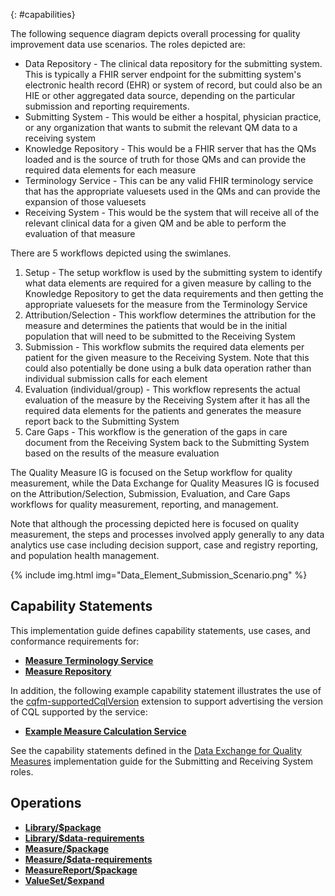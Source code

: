{: #capabilities}

The following sequence diagram depicts overall processing for quality improvement data use scenarios. The roles depicted are:

* Data Repository - The clinical data repository for the submitting system. This is typically a FHIR server endpoint for the submitting system's electronic health record (EHR) or system of record, but could also be an HIE or other aggregated data source, depending on the particular submission and reporting requirements.
* Submitting System - This would be either a hospital, physician practice, or any organization that wants to submit the relevant QM data to a receiving system
* Knowledge Repository - This would be a FHIR server that has the QMs loaded and is the source of truth for those QMs and can provide the required data elements for each measure
* Terminology Service - This can be any valid FHIR terminology service that has the appropriate valuesets used in the QMs and can provide the expansion of those valuesets
* Receiving System - This would be the system that will receive all of the relevant clinical data for a given QM and be able to perform the evaluation of that measure

There are 5 workflows depicted using the swimlanes.

1. Setup - The setup workflow is used by the submitting system to identify what data elements are required for a given measure by calling to the Knowledge Repository to get the data requirements and then getting the appropriate valuesets for the measure from the Terminology Service
2. Attribution/Selection - This workflow determines the attribution for the measure and determines the patients that would be in the initial population that will need to be submitted to the Receiving System
3. Submission - This workflow submits the required data elements per patient for the given measure to the Receiving System. Note that this could also potentially be done using a bulk data operation rather than individual submission calls for each element
4. Evaluation (individual/group) - This workflow represents the actual evaluation of the measure by the Receiving System after it has all the required data elements for the patients and generates the measure report back to the Submitting System
5. Care Gaps - This workflow is the generation of the gaps in care document from the Receiving System back to the Submitting System based on the results of the measure evaluation

The Quality Measure IG is focused on the Setup workflow for quality measurement, while the Data Exchange for Quality Measures IG is focused on the Attribution/Selection, Submission, Evaluation, and Care Gaps workflows for quality measurement, reporting, and management.

Note that although the processing depicted here is focused on quality measurement, the steps and processes involved apply generally to any data analytics use case including decision support, case and registry reporting, and population health management.

{% include img.html img="Data_Element_Submission_Scenario.png" %}

## Capability Statements

This implementation guide defines capability statements, use cases, and conformance requirements for:

* [**Measure Terminology Service**](measure-terminology-service.html)
* [**Measure Repository**](measure-repository-service.html)

In addition, the following example capability statement illustrates the use of the [cqfm-supportedCqlVersion](StructureDefinition-cqfm-supportedCqlVersion.html) extension to support advertising the version of CQL supported by the service:

* [**Example Measure Calculation Service**](CapabilityStatement-measure-calculation-service-example.html)

See the capability statements defined in the [Data Exchange for Quality Measures](https://hl7.org/fhir/us/davinci-deqm/) implementation guide for the Submitting and Receiving System roles.

## Operations

* [**Library/$package**](OperationDefinition-Library-package.html)
* [**Library/$data-requirements**](OperationDefinition-Library-data-requirements.html)
* [**Measure/$package**](OperationDefinition-Measure-package.html)
* [**Measure/$data-requirements**](OperationDefinition-Measure-data-requirements.html)
* [**MeasureReport/$package**](OperationDefinition-MeasureReport-package.html)
* [**ValueSet/$expand**](OperationDefinition-ValueSet-expand.html)
